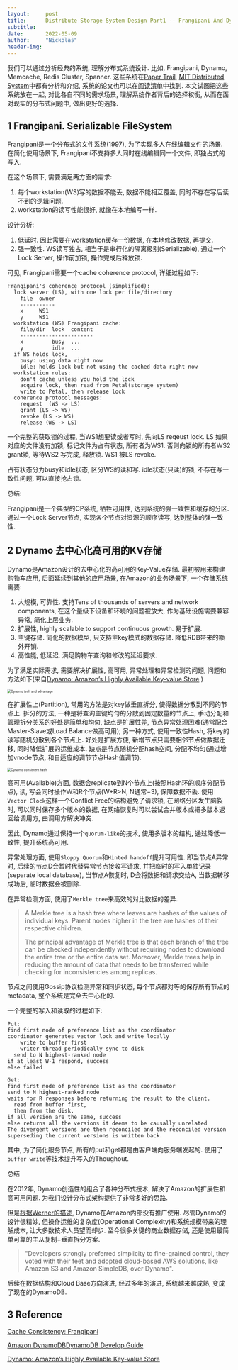 ```yaml
---
layout:     post
title:      Distribute Storage System Design Part1 -- Frangipani And Dynamo
subtitle:   
date:       2022-05-09
author:     "Nickolas"
header-img: 
---
```


我们可以通过分析经典的系统, 理解分布式系统设计. 比如, Frangipani, Dynamo, Memcache, Redis Cluster, Spanner. 这些系统在[Paper Trail](https://www.the-paper-trail.org/page/reading-list/), [MIT Distributed System](https://pdos.csail.mit.edu/6.824/)中都有分析和介绍, 系统的论文也可以在[阅读清单](https://nickolashu.github.io/2022/03/27/reading-list-of-distributed-system/)中找到. 本文试图把这些系统放在一起, 对比各自不同的需求场景, 理解系统作者背后的选择权衡, 从而在面对现实的分布式问题中, 做出更好的选择.

## 1 Frangipani.  Serializable FileSystem

Frangipani是一个分布式的文件系统(1997), 为了实现多人在线编辑文件的场景. 在简化使用场景下, Frangipani不支持多人同时在线编辑同一个文件, 即独占式的写入. 

在这个场景下, 需要满足两方面的需求:

1) 每个workstation(WS)写的数据不能丢, 数据不能相互覆盖, 同时不存在写后读不到的逻辑问题.
2) workstation的读写性能很好, 就像在本地编写一样.

设计分析:

1. 低延时. 因此需要在workstation缓存一份数据, 在本地修改数据, 再提交.
2. 强一致性. WS读写独占, 相当于是串行化的隔离级别(Serializable), 通过一个Lock Server, 操作前加锁, 操作完成后释放锁.

可见, Frangipani需要一个cache coherence protocol, 详细过程如下:

```
Frangipani's coherence protocol (simplified):
  lock server (LS), with one lock per file/directory
    file  owner
    -----------
​    x     WS1
​    y     WS1
  workstation (WS) Frangipani cache:
    file/dir  lock  content
    -----------------------
​    x         busy  ...
​    y         idle  ...
  if WS holds lock,
​    busy: using data right now
​    idle: holds lock but not using the cached data right now
  workstation rules:
​    don't cache unless you hold the lock
​    acquire lock, then read from Petal(storage system)
​    write to Petal, then release lock
  coherence protocol messages:
​    request  (WS -> LS)
​    grant (LS -> WS)
​    revoke (LS -> WS)
​    release (WS -> LS)
```

一个完整的获取锁的过程, 当WS1想要读或者写时, 先向LS reqeust lock. LS 如果对应的文件没有加锁, 标记文件为占有状态, 所有者为WS1. 否则向锁的所有者WS2 grant锁, 等待WS2 写完成, 释放锁. WS1 被LS revoke. 

占有状态分为busy和idle状态, 区分WS的读和写. idle状态(只读)的锁, 不存在写一致性问题, 可以直接抢占锁.



总结: 

Frangipani是一个典型的CP系统, 牺牲可用性, 达到系统的强一致性和缓存的分区. 通过一个Lock Server节点, 实现各个节点对资源的顺序读写, 达到整体的强一致性.

## 2 Dynamo 去中心化高可用的KV存储
Dynamo是Amazon设计的去中心化的高可用的Key-Value存储. 最初被用来构建购物车应用, 后面延续到其他的应用场景, 在Amazon的业务场景下, 一个存储系统需要:

1. 大规模, 可靠性. 支持Tens of thousands of servers and network components, 在这个量级下设备和环境的问题被放大, 作为基础设施需要兼容异常, 简化上层业务.
2. 扩展性,  highly scalable to support continuous growth. 易于扩展.
3. 主键存储. 简化的数据模型, 只支持主key模式的数据存储. 降低RDB带来的额外开销. 
4. 高性能, 低延迟. 满足购物车查询和修改的延迟要求.

为了满足实际需求, 需要解决扩展性, 高可用, 异常处理和异常检测的问题, 问题和方法如下(来自[Dynamo: Amazon’s Highly Available Key-value Store](https://www.allthingsdistributed.com/files/amazon-dynamo-sosp2007.pdf) )

<img src="http://nickolashu.github.io/img/Dynamo tech and advantage.png" alt="Dynamo tech and advantage" style="zoom:50%;" />

在扩展性上(Partition), 常用的方法是对key做垂直拆分, 使得数据分散到不同的节点上. 拆分的方法, 一种是将查询主键均匀的分散到固定数量的节点上, 手动分配和管理拆分关系的好处是简单和均匀, 缺点是扩展性差, 节点异常处理困难(通常配合Master-Slave或Load Balance做高可用); 另一种方式, 使用一致性Hash, 将key的读写随机分散到各个节点上. 好处是扩展方便, 新增节点只需要相邻节点做数据迁移, 同时降低扩展的运维成本. 缺点是节点随机分配hash空间, 分配不均匀(通过增加vnode节点, 和自适应的调节节点Hash值调节).

<img src="http://nickolashu.github.io/img/Dynamo consistent hash.png" alt="Dynamo consistent hash" style="zoom:50%;" />

高可用(Available)方面, 数据会replicate到N个节点上(按照Hash环的顺序分配节点), 读, 写会同时操作W和R个节点(W+R>N, N通常=3),  保障数据不丢. 使用`Vector Clock`这样一个Conflict Free的结构避免了请求锁, 在网络分区发生脑裂时, 可以同时保存多个版本的数据, 在网络恢复时可以尝试合并版本或把多版本返回给调用方, 由调用方解决冲突.

因此, Dynamo通过保持一个`quorum-like`的技术, 使用多版本的结构, 通过降低一致性, 提升系统高可用.

异常处理方面, 使用`Sloppy Quorum`和`Hinted handoff`提升可用性. 即当节点A异常时, 后续的节点D会暂时代替异常节点接收写请求, 并把临时的写入单独记录(separate local database), 当节点A恢复时, D会将数据和请求交给A, 当数据转移成功后, 临时数据会被删除.

在异常检测方面, 使用了`Merkle tree`来高效的对比数据的差异. 

> A Merkle tree is a hash tree where leaves are hashes of the values of individual keys. Parent nodes higher in the tree are hashes of their respective children. 
>
> The principal advantage of Merkle tree is that each branch of the tree can be checked independently without requiring nodes to download the entire tree or the entire data set. Moreover, Merkle trees help in reducing the amount of data that needs to be transferred while checking for inconsistencies among replicas. 

节点之间使用Gossip协议检测异常和同步状态, 每个节点都对等的保存所有节点的metadata, 整个系统是完全去中心化的.



一个完整的写入和读取的过程如下:

```
Put:
find first node of preference list as the coordinator
coordinator generates vector lock and write locally
    write to buffer first
    writer thread periodically sync to disk
  send to N highest-ranked node
if at least W-1 respond, success
else failed
```



```
Get:
find first node of preference list as the coordinator
send to N highest-ranked node
waits for R responses before returning the result to the client.
  read from buffer first,
  then from the disk.
if all version are the same, success
else returns all the versions it deems to be causally unrelated
The divergent versions are then reconciled and the reconciled version superseding the current versions is written back.
```

其中, 为了简化服务节点, 所有的put和get都是由客户端向服务端发起的. 使用了`buffer write`等技术提升写入的Thoughout. 

总结  

在2012年, Dynamo创造性的组合了各种分布式技术, 解决了Amazon的扩展性和高可用问题. 为我们设计分布式架构提供了非常多好的思路.

但是[根据Werner的描述](https://www.allthingsdistributed.com/2012/01/amazon-dynamodb.html), Dynamo在Amazon内部没有推广使用. 尽管Dynamo的设计很精妙, 但操作运维的复杂度(Operational Complexity)和系统规模带来的理解成本, 让大多数技术人员望而却步. 至今很多关键的商业数据存储, 还是使用最简单可靠的主从复制+垂直拆分方案.

> "Developers strongly preferred simplicity to fine-grained control, they voted with their feet and adopted cloud-based AWS solutions, like Amazon S3 and Amazon SimpleDB, over Dynamo".

后续在数据结构和Cloud Base方向演进, 经过多年的演进, 系统越来越成熟, 变成了现在的DynamoDB.



## 3 Reference

[Cache Consistency: Frangipani](https://pdos.csail.mit.edu/6.824/notes/l-frangipani.txt)

[Amazon DynamoDB](https://www.allthingsdistributed.com/2012/01/amazon-dynamodb.html)[DynamoDB Develop Guide](https://docs.aws.amazon.com/amazondynamodb/latest/developerguide/Introduction.html)

[Dynamo: Amazon’s Highly Available Key-value Store](https://www.allthingsdistributed.com/files/amazon-dynamo-sosp2007.pdf) 
